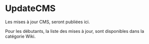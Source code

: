# UpdateCMS
Les mises à jour CMS, seront publiées ici.

Pour les débutants, la liste des mises à jour, sont disponibles dans la catégorie Wiki.
